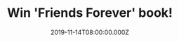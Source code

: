 ---
campaign-uuid: "c-a1f4cf9e-6dea-40db-b2b8-0d104cbbeae8"
type: "Competition"
category: "Gifts"
date: "2019-11-14T08:00:00.000Z"
end-date: "2019-12-14T23:59:00.000Z"
disable-form: false
is_promoted: false
has_entry_page: true
title: "Win 'Friends Forever' book!"
competition-description: "<p>Calling all Friends fans! In order to celebrate the 25th\
  \ Friends Anniversary we have managed to get our hands on the amazing Friends Forever\
  \ book, a MUST for a Friend fan. A fully illustrated and authorized episode guide\
  \ celebrating the 25th anniversary of the hit-television show including a look behind\
  \ the scenes of cult-favourite episodes, exclusive photos from Warner Bros., brand\
  \ new interviews with show creators Marta Kauffman, David Crane, and set designer\
  \ John Shaffner, and more.</p>\n<p>Click below for a chance to win now!</p>\n"
hero-header: "Win 'Friends Forever' book!"
terms-confirmation: "N/A"
banner-img: "https://assets.expresslyapp.com/asset-29f6821e-5903-4b32-8383-c0c5416e5587.jpg"
logo-left-href: "aaa.nme.com"
logo-left-image: "https://assets.expresslyapp.com/asset-3aa2ba98-b7ae-41cd-a44d-aedba4bdbfed.jpg"
logo-left-title: "NME AAA"
bg-image-hero: "https://assets.expresslyapp.com/asset-43f85679-f393-4ca3-aca6-41c1a84dd509.jpg"
bg-image-first: "https://assets.expresslyapp.com/asset-7343ca0b-dc3f-41fc-8bd0-5bac1cff6b4d.jpg"
section1-content: "<p>The beloved show Friends introduced the world to six young New\
  \ Yorkers living together, falling in love, breaking up and getting into hilarious\
  \ shenanigans, which became an instant classic formula that inspired dozens of \"\
  hangout sitcoms\" long after the show's reign. But no sitcom has ever come close\
  \ to the series that started it all, spawning iconic looks like \"the Rachel\" and\
  \ timeless catchphrases like \"How you doin'?\" while creating a cultural sensation\
  \ that catapulted the cast members to instant mega-stardom.</p>\n<p>'Friends Forever'\
  \ takes fans back to the set where it all began with exclusive photos of the sitcom\
  \ that won four Primetime Emmy Awards, including Outstanding Comedy Series, eleven\
  \ People's Choice Awards, and a Golden Globe for Jennifer Aniston for Best Lead\
  \ Actress in a Television Series.</p>\n"
entry-title: "Win 'Friends Forever' book!"
entry-content: "<p>Enter the draw to win 'Friends Forever' book by completing the\
  \ form below before 23:59 on the 14th of December 2019.</p>\n"
has-winner: false
prize-description: "'Friends Forever' book!"
special-conditions: "Multiple entries are allowed up to one every day.\r\n\r\nThis\
  \ competition is also available on: http://club.expressly.io/competitions/friends-forever-book-giveaway"
country-restrictions:
- "GB"
---